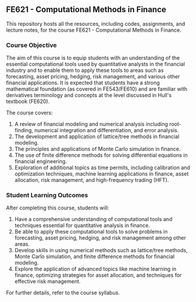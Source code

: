 ## FE621 - Computational Methods in Finance

This repository hosts all the resources, including codes, assignments, and lecture notes, for the course FE621 - Computational Methods in Finance.

### Course Objective

The aim of this course is to equip students with an understanding of the essential computational tools used by quantitative analysts in the financial industry and to enable them to apply these tools to areas such as forecasting, asset pricing, hedging, risk management, and various other financial applications. It is expected that students have a strong mathematical foundation (as covered in FE543/FE610) and are familiar with derivatives terminology and concepts at the level discussed in Hull's textbook (FE620).

The course covers:
1. A review of financial modeling and numerical analysis including root-finding, numerical integration and differentiation, and error analysis.
2. The development and application of lattice/tree methods in financial modeling.
3. The principles and applications of Monte Carlo simulation in finance.
4. The use of finite difference methods for solving differential equations in financial engineering.
5. Exploration of additional topics as time permits, including calibration and optimization techniques, machine learning applications in finance, asset allocation, risk management, and high-frequency trading (HFT).

### Student Learning Outcomes

After completing this course, students will:
1. Have a comprehensive understanding of computational tools and techniques essential for quantitative analysis in finance.
2. Be able to apply these computational tools to solve problems in forecasting, asset pricing, hedging, and risk management among other areas.
3. Develop skills in using numerical methods such as lattice/tree methods, Monte Carlo simulation, and finite difference methods for financial modeling.
4. Explore the application of advanced topics like machine learning in finance, optimizing strategies for asset allocation, and techniques for effective risk management.

For further details, refer to the course syllabus.